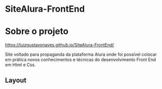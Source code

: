 # SiteAlura-FrontEnd

# Sobre o projeto 

https://luizgustavonaves.github.io/SiteAlura-FrontEnd/

Site voltado para propaganda da plataforma Alura onde foi possível colocar em prática novos conhecimentos e técnicas do desenvolvimento Front End em Html e Css. 

## Layout 